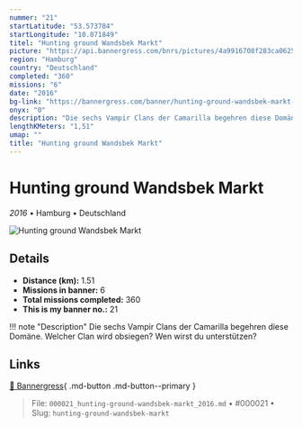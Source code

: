 ```yaml
---
nummer: "21"
startLatitude: "53.573784"
startLongitude: "10.071849"
titel: "Hunting ground Wandsbek Markt"
picture: "https://api.bannergress.com/bnrs/pictures/4a9916708f283ca0625a1546dbcf5d55"
region: "Hamburg"
country: "Deutschland"
completed: "360"
missions: "6"
date: "2016"
bg-link: "https://bannergress.com/banner/hunting-ground-wandsbek-markt-ventrue-3567"
onyx: "0"
description: "Die sechs Vampir Clans der Camarilla begehren diese Domäne. Welcher Clan wird obsiegen? Wen wirst du unterstützen?"
lengthKMeters: "1,51"
umap: ""
title: "Hunting ground Wandsbek Markt"
---
```

# Hunting ground Wandsbek Markt

*2016* • Hamburg • Deutschland

![Hunting ground Wandsbek Markt](https://api.bannergress.com/bnrs/pictures/4a9916708f283ca0625a1546dbcf5d55)

## Details
- **Distance (km):** 1.51
- **Missions in banner:** 6
- **Total missions completed:** 360
- **This is my banner no.:** 21


!!! note "Description"
    Die sechs Vampir Clans der Camarilla begehren diese Domäne. Welcher Clan wird obsiegen? Wen wirst du unterstützen?



## Links
[🔗 Bannergress](https://bannergress.com/banner/hunting-ground-wandsbek-markt-ventrue-3567){ .md-button .md-button--primary }



> File: `000021_hunting-ground-wandsbek-markt_2016.md` • #000021 • Slug: `hunting-ground-wandsbek-markt`
